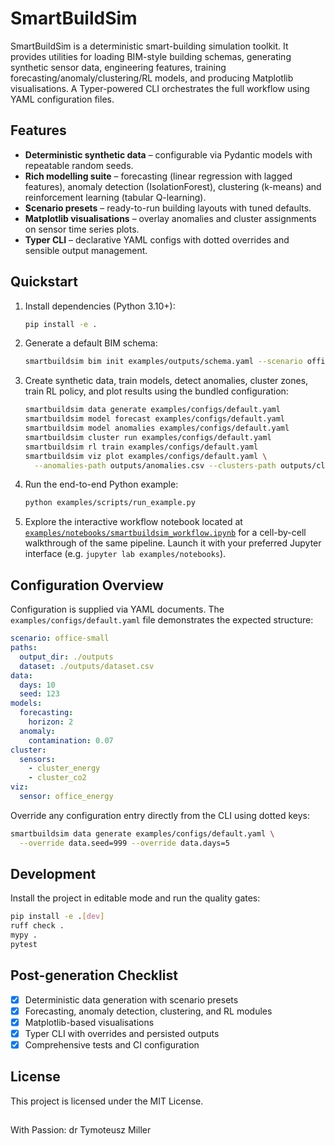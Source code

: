 # SmartBuildSim

SmartBuildSim is a deterministic smart-building simulation toolkit. It provides
utilities for loading BIM-style building schemas, generating synthetic sensor
data, engineering features, training forecasting/anomaly/clustering/RL models,
and producing Matplotlib visualisations. A Typer-powered CLI orchestrates the
full workflow using YAML configuration files.

## Features

* **Deterministic synthetic data** – configurable via Pydantic models with
  repeatable random seeds.
* **Rich modelling suite** – forecasting (linear regression with lagged
  features), anomaly detection (IsolationForest), clustering (k-means) and
  reinforcement learning (tabular Q-learning).
* **Scenario presets** – ready-to-run building layouts with tuned defaults.
* **Matplotlib visualisations** – overlay anomalies and cluster assignments on
  sensor time series plots.
* **Typer CLI** – declarative YAML configs with dotted overrides and sensible
  output management.

## Quickstart

1. Install dependencies (Python 3.10+):

   ```bash
   pip install -e .
   ```

2. Generate a default BIM schema:

   ```bash
   smartbuildsim bim init examples/outputs/schema.yaml --scenario office-small
   ```

3. Create synthetic data, train models, detect anomalies, cluster zones, train
   RL policy, and plot results using the bundled configuration:

   ```bash
   smartbuildsim data generate examples/configs/default.yaml
   smartbuildsim model forecast examples/configs/default.yaml
   smartbuildsim model anomalies examples/configs/default.yaml
   smartbuildsim cluster run examples/configs/default.yaml
   smartbuildsim rl train examples/configs/default.yaml
   smartbuildsim viz plot examples/configs/default.yaml \
     --anomalies-path outputs/anomalies.csv --clusters-path outputs/clusters.csv
   ```

4. Run the end-to-end Python example:

   ```bash
   python examples/scripts/run_example.py
   ```

5. Explore the interactive workflow notebook located at
   [`examples/notebooks/smartbuildsim_workflow.ipynb`](examples/notebooks/smartbuildsim_workflow.ipynb)
   for a cell-by-cell walkthrough of the same pipeline. Launch it with your
   preferred Jupyter interface (e.g. `jupyter lab examples/notebooks`).

## Configuration Overview

Configuration is supplied via YAML documents. The `examples/configs/default.yaml`
file demonstrates the expected structure:

```yaml
scenario: office-small
paths:
  output_dir: ./outputs
  dataset: ./outputs/dataset.csv
data:
  days: 10
  seed: 123
models:
  forecasting:
    horizon: 2
  anomaly:
    contamination: 0.07
cluster:
  sensors:
    - cluster_energy
    - cluster_co2
viz:
  sensor: office_energy
```

Override any configuration entry directly from the CLI using dotted keys:

```bash
smartbuildsim data generate examples/configs/default.yaml \
  --override data.seed=999 --override data.days=5
```

## Development

Install the project in editable mode and run the quality gates:

```bash
pip install -e .[dev]
ruff check .
mypy .
pytest
```

## Post-generation Checklist

* [x] Deterministic data generation with scenario presets
* [x] Forecasting, anomaly detection, clustering, and RL modules
* [x] Matplotlib-based visualisations
* [x] Typer CLI with overrides and persisted outputs
* [x] Comprehensive tests and CI configuration

## License

This project is licensed under the MIT License.

##

With Passion: dr Tymoteusz Miller
